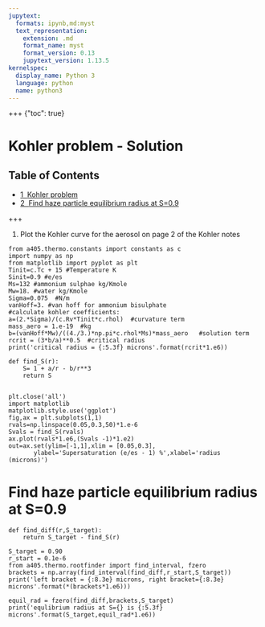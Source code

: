 ```yaml
---
jupytext:
  formats: ipynb,md:myst
  text_representation:
    extension: .md
    format_name: myst
    format_version: 0.13
    jupytext_version: 1.13.5
kernelspec:
  display_name: Python 3
  language: python
  name: python3
---
```


+++ {"toc": true}

# Kohler problem - Solution

## Table of Contents
<div class="toc" style="margin-top: 1em;"><ul class="toc-item"><li><span><a href="#Kohler-problem" data-toc-modified-id="Kohler-problem-1"><span class="toc-item-num">1&nbsp;&nbsp;</span>Kohler problem</a></span></li><li><span><a href="#Find-haze-particle-equilibrium-radius-at-S=0.9" data-toc-modified-id="Find-haze-particle-equilibrium-radius-at-S=0.9-2"><span class="toc-item-num">2&nbsp;&nbsp;</span>Find haze particle equilibrium radius at S=0.9</a></span></li></ul></div>

+++

1) Plot the Kohler curve for the aerosol on page 2 of the Kohler notes

```{code-cell} ipython3
from a405.thermo.constants import constants as c
import numpy as np
from matplotlib import pyplot as plt
Tinit=c.Tc + 15 #Temperature K
Sinit=0.9 #e/es
Ms=132 #ammonium sulphae kg/Kmole
Mw=18. #water kg/Kmole
Sigma=0.075  #N/m
vanHoff=3. #van hoff for ammonium bisulphate
#calculate kohler coefficients:
a=(2.*Sigma)/(c.Rv*Tinit*c.rhol)  #curvature term
mass_aero = 1.e-19  #kg
b=(vanHoff*Mw)/((4./3.)*np.pi*c.rhol*Ms)*mass_aero   #solution term
rcrit = (3*b/a)**0.5  #critical radius
print('critical radius = {:5.3f} microns'.format(rcrit*1.e6))
```

```{code-cell} ipython3
def find_S(r):
    S= 1 + a/r - b/r**3
    return S

    
plt.close('all')
import matplotlib
matplotlib.style.use('ggplot')
fig,ax = plt.subplots(1,1)
rvals=np.linspace(0.05,0.3,50)*1.e-6
Svals = find_S(rvals)
ax.plot(rvals*1.e6,(Svals -1)*1.e2)
out=ax.set(ylim=[-1,1],xlim = [0.05,0.3],
       ylabel='Supersaturation (e/es - 1) %',xlabel='radius (microns)')
```

# Find haze particle equilibrium radius at S=0.9

```{code-cell} ipython3
def find_diff(r,S_target):
    return S_target - find_S(r)

S_target = 0.90
r_start = 0.1e-6
from a405.thermo.rootfinder import find_interval, fzero
brackets = np.array(find_interval(find_diff,r_start,S_target))
print('left bracket = {:8.3e} microns, right bracket={:8.3e} microns'.format(*(brackets*1.e6)))

equil_rad = fzero(find_diff,brackets,S_target)
print('equlibrium radius at S={} is {:5.3f} microns'.format(S_target,equil_rad*1.e6))
```

```{code-cell} ipython3

```

